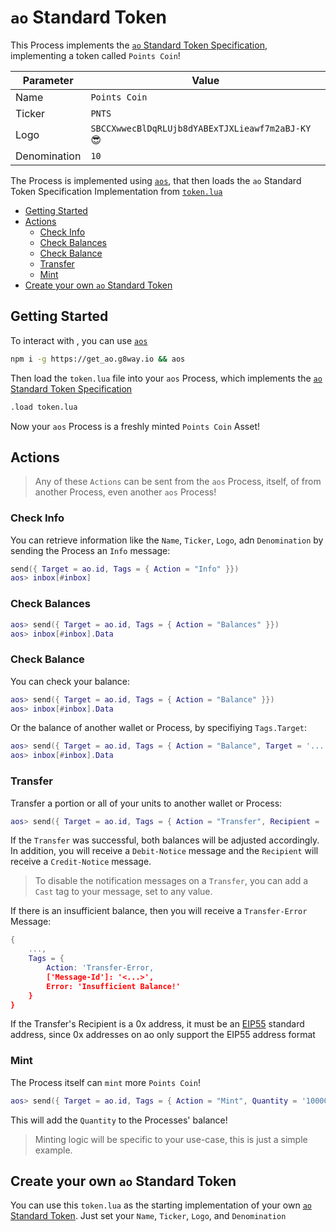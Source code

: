 # `ao` Standard Token

This Process implements the [`ao` Standard Token Specification](https://hackmd.io/8DiMkhuNThOb_ooTWKqxaw), implementing a token called `Points Coin`!

| Parameter      | Value | 
| -------- | ----------- | 
| Name     | `Points Coin`  | 
| Ticker   | `PNTS` | 
| Logo     | `SBCCXwwecBlDqRLUjb8dYABExTJXLieawf7m2aBJ-KY` 😎 | 
| Denomination | `10` |

The Process is implemented using [`aos`](https://github.com/twilson63/ao-repl/tree/main), that then loads the `ao` Standard Token Specification Implementation from [`token.lua`](./token.lua)

<!-- toc -->

- [Getting Started](#getting-started)
- [Actions](#actions)
  - [Check Info](#check-info)
  - [Check Balances](#check-balances)
  - [Check Balance](#check-balance)
  - [Transfer](#transfer)
  - [Mint](#mint)
- [Create your own `ao` Standard Token](#create-your-own-ao-standard-token)

<!-- tocstop -->

## Getting Started

To interact with , you can use [`aos`](https://github.com/twilson63/ao-repl/tree/main)

```sh
npm i -g https://get_ao.g8way.io && aos
```

Then load the `token.lua` file into your `aos` Process, which implements the [`ao` Standard Token Specification](https://hackmd.io/8DiMkhuNThOb_ooTWKqxaw)

```sh
.load token.lua
```

Now your `aos` Process is a freshly minted `Points Coin` Asset!

## Actions

> Any of these `Actions` can be sent from the `aos` Process, itself, of from another Process, even another `aos` Process!

### Check Info

You can retrieve information like the `Name`, `Ticker`, `Logo`, adn `Denomination` by sending the Process an `Info` message:

```lua
send({ Target = ao.id, Tags = { Action = "Info" }})
aos> inbox[#inbox]
```

### Check Balances

```lua
aos> send({ Target = ao.id, Tags = { Action = "Balances" }})
aos> inbox[#inbox].Data
```

### Check Balance

You can check your balance:

```lua
aos> send({ Target = ao.id, Tags = { Action = "Balance" }})
aos> inbox[#inbox].Data
```

Or the balance of another wallet or Process, by specifiying `Tags.Target`:

```lua
aos> send({ Target = ao.id, Tags = { Action = "Balance", Target = '...' }})
aos> inbox[#inbox].Data
```

### Transfer

Transfer a portion or all of your units to another wallet or Process:

```lua
aos> send({ Target = ao.id, Tags = { Action = "Transfer", Recipient = '...', Quantity = '10000' }})
```

If the `Transfer` was successful, both balances will be adjusted accordingly. In addition, you will receive a `Debit-Notice` message and the `Recipient` will receive a `Credit-Notice` message.

> To disable the notification messages on a `Transfer`, you can add a `Cast` tag to your message, set to any value.

If there is an insufficient balance, then you will receive a `Transfer-Error` Message:

```lua
{   
    ...,
    Tags = {
        Action: 'Transfer-Error,
        ['Message-Id']: '<...>',
        Error: 'Insufficient Balance!'
    }
}
```

If the Transfer's Recipient is a 0x address, it must be an [EIP55](https://github.com/ethereum/EIPs/blob/master/EIPS/eip-55.md) standard address, since 0x addresses on ao only support the EIP55 address format

### Mint

The Process itself can `mint` more `Points Coin`!

```lua
aos> send({ Target = ao.id, Tags = { Action = "Mint", Quantity = '10000' }})
```

This will add the `Quantity` to the Processes' balance!

> Minting logic will be specific to your use-case, this is just a simple example.

## Create your own `ao` Standard Token

You can use this `token.lua` as the starting implementation of your own [`ao` Standard Token](https://hackmd.io/8DiMkhuNThOb_ooTWKqxaw). Just set your `Name`, `Ticker`, `Logo`, and `Denomination`

